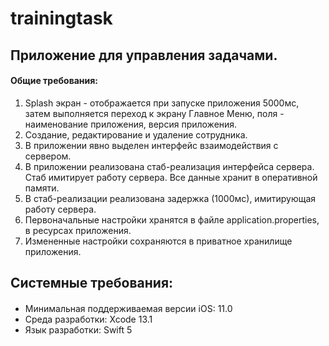 # trainingtask

## Приложение для управления задачами.
#### Общие требования:
1) Splash экран - отображается при запуске приложения 5000мс, затем выполняется переход к экрану Главное Меню, поля - наименование приложения, версия приложения.
2) Созданиe, редактирование и удаление сотрудника.
3) В приложении явно выделен интерфейс взаимодействия с сервером.
4) В приложении реализована стаб-реализация интерфейса сервера. Стаб имитирует работу сервера. Все данные хранит в оперативной памяти.
4) В стаб-реализации реализована задержка (1000мс), имитирующая работу сервера.
6) Первоначальные настройки хранятся в файле application.properties, в ресурсах приложения.
7) Измененные настройки сохраняются в приватное хранилище приложения.

## Системные требования:
#### 
- Минимальная поддерживаемая версии iOS: 11.0
- Среда разработки: Xcode 13.1
- Язык разработки: Swift 5
